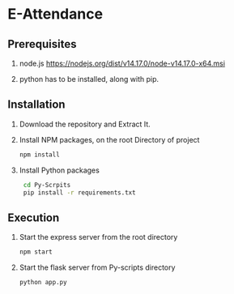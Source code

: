 # E-Attendance

## Prerequisites

1. node.js https://nodejs.org/dist/v14.17.0/node-v14.17.0-x64.msi

2. python has to be installed, along with pip.

## Installation

1. Download the repository and Extract It.

2. Install NPM packages, on the root Directory of project

   ```sh
   npm install      
   ```

3. Install Python packages

   ```sh
    cd Py-Scrpits  
    pip install -r requirements.txt   
   ```

## Execution

1. Start the express server from the root directory

   ```sh
   npm start
   ```

2. Start the flask server from Py-scripts directory

   ```sh
   python app.py
   ```

